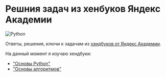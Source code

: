 # Решния задач из хенбуков Яндекс Академии

![Python](https://img.shields.io/badge/python-3670A0?style=for-the-badge&logo=python&logoColor=ffdd54)

Ответы, решения, ключи к задачам из [хэндбуков от Яндекс Академии](https://academy.yandex.ru/handbook).

На данный момент я изучаю хендбуки:

* ["Основы Python"](https://academy.yandex.ru/handbook/python)
* ["Основы алгоритмов"](https://academy.yandex.ru/handbook/algorithms)
